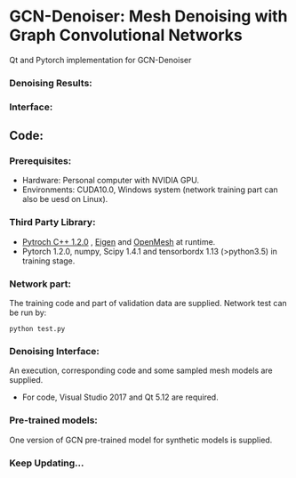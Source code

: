 # GCN-Denoiser: Mesh Denoising with Graph Convolutional Networks
Qt and Pytorch implementation for GCN-Denoiser

### Denoising Results:

### Interface:

## Code:

### Prerequisites:

- Hardware: Personal computer with NVIDIA GPU.
- Environments: CUDA10.0, Windows system (network training part can also be uesd on Linux).

### Third Party Library:

- [Pytroch C++ 1.2.0](https://pytorch.org/) , [Eigen](http://eigen.tuxfamily.org/index.php?title=Main_Page) and [OpenMesh](https://www.graphics.rwth-aachen.de/software/openmesh/) at runtime.
- Pytorch 1.2.0, numpy, Scipy 1.4.1 and tensorbordx 1.13 (\>python3.5) in training stage.

### Network part:

The training code and part of validation data are supplied. Network test can be run by:

```
python test.py
```

### Denoising Interface:

An execution, corresponding code and some sampled mesh models are supplied.

- For code, Visual Studio 2017 and Qt 5.12 are required.

### Pre-trained models:

One version of GCN pre-trained model for synthetic models is supplied.

### Keep Updating...